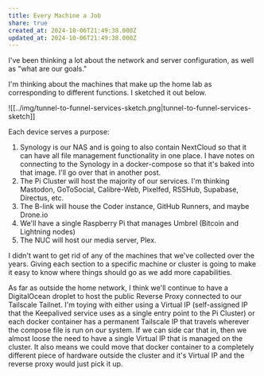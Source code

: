 ```yaml
---
title: Every Machine a Job
share: true
created_at: 2024-10-06T21:49:38.000Z
updated_at: 2024-10-06T21:49:38.000Z
---
```


I've been thinking a lot about the network and server configuration, as well as "what are our goals."

I'm thinking about the machines that make up the home lab as corresponding to different functions. I sketched it out below.

![[../img/tunnel-to-funnel-services-sketch.png|tunnel-to-funnel-services-sketch]]

Each device serves a purpose:

1. Synology is our NAS and is going to also contain NextCloud so that it can have all file management functionality in one place. I have notes on connecting to the Synology in a docker-compose so that it's baked into that image. I'll go over that in another post.
2. The Pi Cluster will host the majority of our services. I'm thinking Mastodon, GoToSocial, Calibre-Web, Pixelfed, RSSHub, Supabase, Directus, etc.
3. The B-link will house the Coder instance, GitHub Runners, and maybe Drone.io
4. We'll have a single Raspberry Pi that manages Umbrel (Bitcoin and Lightning nodes)
5. The NUC will host our media server, Plex.

I didn't want to get rid of any of the machines that we've collected over the years. Giving each section to a specific machine or cluster is going to make it easy to know where things should go as we add more capabilities.

As far as outside the home network, I think we'll continue to have a DigitalOcean droplet to host the public Reverse Proxy connected to our Tailscale Tailnet. I'm toying with either using a Virtual IP (self-assigned IP that the Keepalived service uses as a single entry point to the Pi Cluster) or each docker container has a permanent Tailscale IP that travels wherever the compose file is run on our system. If we can side car that in, then we almost loose the need to have a single Virtual IP that is managed on the cluster. It also means we could move that docker container to a completely different piece of hardware outside the cluster and it's Virtual IP and the reverse proxy would just pick it up.



